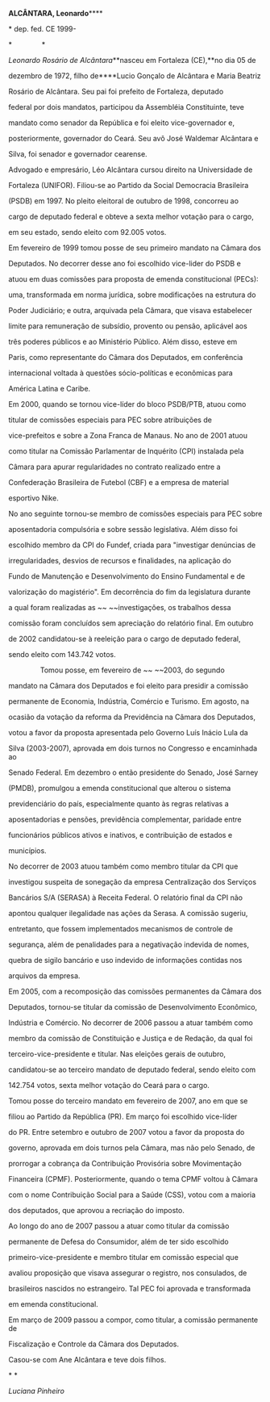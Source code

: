 **ALCÂNTARA, Leonardo******



\* dep. fed. CE 1999-



*               *



*Leonardo Rosário de Alcântara***nasceu em Fortaleza (CE),**no dia 05 de

dezembro de 1972, filho de****Lucio Gonçalo de Alcântara e Maria Beatriz

Rosário de Alcântara. Seu pai foi prefeito de Fortaleza, deputado

federal por dois mandatos, participou da Assembléia Constituinte, teve

mandato como senador da República e foi eleito vice-governador e,

posteriormente, governador do Ceará. Seu avô José Waldemar Alcântara e

Silva, foi senador e governador cearense.



Advogado e empresário, Léo Alcântara cursou direito na Universidade de

Fortaleza (UNIFOR). Filiou-se ao Partido da Social Democracia Brasileira

(PSDB) em 1997. No pleito eleitoral de outubro de 1998, concorreu ao

cargo de deputado federal e obteve a sexta melhor votação para o cargo,

em seu estado, sendo eleito com 92.005 votos.



Em fevereiro de 1999 tomou posse de seu primeiro mandato na Câmara dos

Deputados. No decorrer desse ano foi escolhido vice-lider do PSDB e

atuou em duas comissões para proposta de emenda constitucional (PECs):

uma, transformada em norma jurídica, sobre modificações na estrutura do

Poder Judiciário; e outra, arquivada pela Câmara, que visava estabelecer

limite para remuneração de subsídio, provento ou pensão, aplicável aos

três poderes públicos e ao Ministério Público. Além disso, esteve em

Paris, como representante do Câmara dos Deputados, em conferência

internacional voltada à questões sócio-políticas e econômicas para

América Latina e Caribe.



Em 2000, quando se tornou vice-líder do bloco PSDB/PTB, atuou como

titular de comissões especiais para PEC sobre atribuições de

vice-prefeitos e sobre a Zona Franca de Manaus. No ano de 2001 atuou

como titular na Comissão Parlamentar de Inquérito (CPI) instalada pela

Câmara para apurar regularidades no contrato realizado entre a

Confederação Brasileira de Futebol (CBF) e a empresa de material

esportivo Nike.



No ano seguinte tornou-se membro de comissões especiais para PEC sobre

aposentadoria compulsória e sobre sessão legislativa. Além disso foi

escolhido membro da CPI do Fundef, criada para "investigar denúncias de

irregularidades, desvios de recursos e finalidades, na aplicação do

Fundo de Manutenção e Desenvolvimento do Ensino Fundamental e de

valorização do magistério". Em decorrência do fim da legislatura durante

a qual foram realizadas as ~~ ~~investigações, os trabalhos dessa

comissão foram concluídos sem apreciação do relatório final. Em outubro

de 2002 candidatou-se à reeleição para o cargo de deputado federal,

sendo eleito com 143.742 votos.



                Tomou posse, em fevereiro de ~~ ~~2003, do segundo

mandato na Câmara dos Deputados e foi eleito para presidir a comissão

permanente de Economia, Indústria, Comércio e Turismo. Em agosto, na

ocasião da votação da reforma da Previdência na Câmara dos Deputados,

votou a favor da proposta apresentada pelo Governo Luís Inácio Lula da

Silva (2003-2007), aprovada em dois turnos no Congresso e encaminhada ao

Senado Federal. Em dezembro o então presidente do Senado, José Sarney

(PMDB), promulgou a emenda constitucional que alterou o sistema

previdenciário do país, especialmente quanto às regras relativas a

aposentadorias e pensões, previdência complementar, paridade entre

funcionários públicos ativos e inativos, e contribuição de estados e

municípios.               



No decorrer de 2003 atuou também como membro titular da CPI que

investigou suspeita de sonegação da empresa Centralização dos Serviços

Bancários S/A (SERASA) à Receita Federal. O relatório final da CPI não

apontou qualquer ilegalidade nas ações da Serasa. A comissão sugeriu,

entretanto, que fossem implementados mecanismos de controle de

segurança, além de penalidades para a negativação indevida de nomes,

quebra de sigilo bancário e uso indevido de informações contidas nos

arquivos da empresa.



Em 2005, com a recomposição das comissões permanentes da Câmara dos

Deputados, tornou-se titular da comissão de Desenvolvimento Econômico,

Indústria e Comércio. No decorrer de 2006 passou a atuar também como

membro da comissão de Constituição e Justiça e de Redação, da qual foi

terceiro-vice-presidente e titular. Nas eleições gerais de outubro,

candidatou-se ao terceiro mandato de deputado federal, sendo eleito com

142.754 votos, sexta melhor votação do Ceará para o cargo.



Tomou posse do terceiro mandato em fevereiro de 2007, ano em que se

filiou ao Partido da República (PR). Em março foi escolhido vice-líder

do PR. Entre setembro e outubro de 2007 votou a favor da proposta do

governo, aprovada em dois turnos pela Câmara, mas não pelo Senado, de

prorrogar a cobrança da Contribuição Provisória sobre Movimentação

Financeira (CPMF). Posteriormente, quando o tema CPMF voltou à Câmara

com o nome Contribuição Social para a Saúde (CSS), votou com a maioria

dos deputados, que aprovou a recriação do imposto.



Ao longo do ano de 2007 passou a atuar como titular da comissão

permanente de Defesa do Consumidor, além de ter sido escolhido

primeiro-vice-presidente e membro titular em comissão especial que

avaliou proposição que visava assegurar o registro, nos consulados, de

brasileiros nascidos no estrangeiro. Tal PEC foi aprovada e transformada

em emenda constitucional.



Em março de 2009 passou a compor, como titular, a comissão permanente de

Fiscalização e Controle da Câmara dos Deputados.



Casou-se com Ane Alcântara e teve dois filhos.



* *



*Luciana Pinheiro*



 



